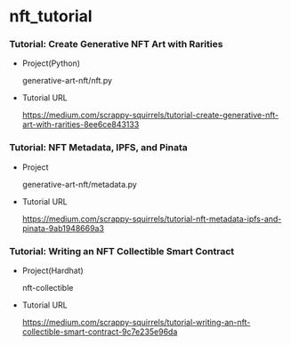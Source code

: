 # nft_tutorial

### Tutorial: Create Generative NFT Art with Rarities

- Project(Python)

  generative-art-nft/nft.py

- Tutorial URL

  https://medium.com/scrappy-squirrels/tutorial-create-generative-nft-art-with-rarities-8ee6ce843133

### Tutorial: NFT Metadata, IPFS, and Pinata

- Project

  generative-art-nft/metadata.py

- Tutorial URL

  https://medium.com/scrappy-squirrels/tutorial-nft-metadata-ipfs-and-pinata-9ab1948669a3

### Tutorial: Writing an NFT Collectible Smart Contract

- Project(Hardhat)

  nft-collectible

- Tutorial URL

  https://medium.com/scrappy-squirrels/tutorial-writing-an-nft-collectible-smart-contract-9c7e235e96da
